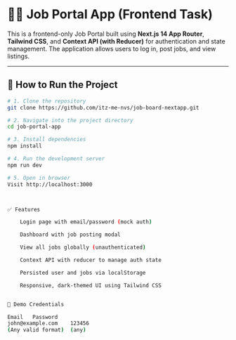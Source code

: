 # 🧑‍💼 Job Portal App (Frontend Task)

This is a frontend-only Job Portal built using **Next.js 14 App Router**, **Tailwind CSS**, and **Context API (with Reducer)** for authentication and state management. The application allows users to log in, post jobs, and view listings.

---

## 🚀 How to Run the Project

```bash
# 1. Clone the repository
git clone https://github.com/itz-me-nvs/job-board-nextapp.git

# 2. Navigate into the project directory
cd job-portal-app

# 3. Install dependencies
npm install

# 4. Run the development server
npm run dev

# 5. Open in browser
Visit http://localhost:3000



✅ Features

    Login page with email/password (mock auth)

    Dashboard with job posting modal

    View all jobs globally (unauthenticated)

    Context API with reducer to manage auth state

    Persisted user and jobs via localStorage

    Responsive, dark-themed UI using Tailwind CSS


🔐 Demo Credentials

Email	Password
john@example.com	123456
(Any valid format)	(any)    